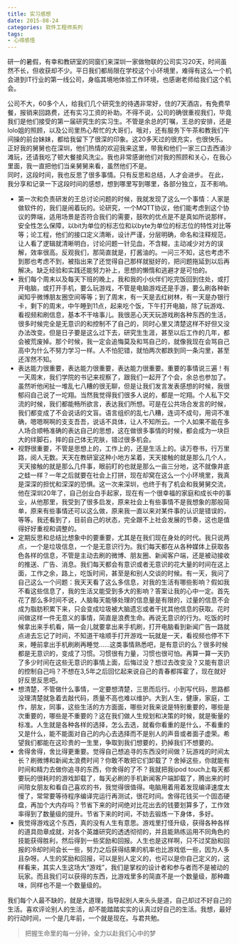 ```yaml
---
title: 实习感想
date: 2015-08-24
categories: 软件工程师系列
tags: 
- 心得感悟
---
```


研一的暑假，有幸和教研室的同窗们来深圳一家做物联的公司实习20天，时间虽然不长，但收获却不少。平日我们都局限在学校这个小环境里，难得有这么一个机会进到IT行业的第一线公司，身临其境地体验工作环境，也感谢老师给我们这个机会。<!-- more -->

公司不大，60多个人，给我们几个研究生的待遇非常好，住的7天酒店，有免费早餐，报销来回路费，还有实习工资的补助。不得不说，公司的确很重视我们，毕竟我们是他们接受的第一届研究生的实习生。不管是余总的叮嘱，王总的安排，还是lolo姐的照顾，以及公司里热心帮忙的大哥们，哦对，还有服务下午茶和教我们午间操的前台妹妹，都给我留下了很深的印象。这20多天过的很充实，也很快乐。   
正好我的舅舅也在深圳，他们热情的欢迎我来这里，带我和他们一家三口去西涌沙滩玩，还请我吃了顿大餐接风洗尘。我也非常感谢他们对我的照顾和关心，在我心里面，我一直把他们当亲舅舅来看，虽然他们不是。   
同时，这段时间，我也反思了很多事情。只有反思和总结，人才会进步。
在此，我分享和记录一下这段时间的感想，想到哪里写到哪里，各部分独立，互不影响。

 - 第一次和负责研发的王总讨论问题的时候，我就发现了这么一个事情：人家是做软件的，我们是闹着玩的。论研究，一个MQTT协议，他们能考虑到这个协议的弊端，适用场景是否符合我们的需要，鼓吹的优点是不是真如所说那样，安全性怎么保障，以bit为单位的标志位和以byte为单位的标志位的特性对比等等；论工程，他们的接口定义清晰，设计严谨，分层明确，命名和注释规范，让人看了逻辑就清晰明白，讨论问题一针见血，不含糊，主动减少对方的误解，效率很高。反观我们，那简直就是，打酱油的。一问三不知，这也考虑不到那也考虑不到，被指出来了还觉得自己那样就挺好的，把问题拖延到以后再解决。缺乏经验和实践还能努力补上，思想的懒惰和逃避才是可怕的。
 - 我们每个周末以及每天下班的晚上，我和我的小伙伴们吃完饭回到住处，或打开电脑，或打开手机，要么玩游戏，不管是电脑游戏还是手游，要么刷各种新闻知乎微博朋友圈空间等等；到了周末，有一天是去红树林，有一天是办银行卡，剩下的周末，中午睡到11点，起来吃个饭，下午打开电脑，除了玩游戏、看视频和刷信息，基本不干啥事儿。我很恶心天天玩游戏刷各种东西的生活，很多时候完全是无意识的和控制不了自己的，同时心里又清楚这样不好但又没办法改变。但是日子要是这么过下去，研究生生涯，甚至以后工作的几年，都会被荒废掉。那个时候，我一定会追悔莫及和骂自己的，就像我现在会骂自己高中为什么不努力学习一样。人不怕犯错，就怕两次都跌到同一条沟里，甚至还浑然不知。
 - 表达能力很重要，表达能力很重要，表达能力很重要。重要的事情说三遍！有一天周末，我们学院的书记来视察了，跟我们一起开了个会，余总也参加了。虽然听他闲扯一堆乱七八糟的很无聊，但是让我们发言发表感想的时候，我很郁闷自己说了一坨翔。当然我觉得我们很多人说的，都是一坨翔。个人私下交流的时候，我们都能畅所欲言，表达我们所想。可是在公共场合发言的时候，我们都变成了不会说话的文盲。语言组织的乱七八糟，连词不成句，用词不准确，嗯嗯啊啊的支支吾吾，说话不具体，让人不知所云。一个人如果不能在多人场合顺畅准确的表达自己的思想，这在做很多事情的时候，都会成为一块巨大的绊脚石，摔的自己体无完肤，错过很多机会。
 - 视野很重要，不管是思想上的，工作上的，还是生活上的。读万卷书，行万里路，阅人无数。天天在教研室这种小地方呆着，天天接触的就是那么几个人，天天接触的就是那么几件事，眼前盯的也就是那么一亩三分地，这不就像井底之蛙一样？一年之后就要在社会上打拼，现在却窝在这么一个小环境里，我真是深深的担忧和深深的恐惧。这一次来深圳，也终于有了机会和我舅舅交流，他在深圳20年了，自己创业白手起家，现在有一个很幸福的家庭和成长中的事业，从他那里，我受到了很多启发，原来社会上有些事情不是我想象的那般简单，原来有些事情还可以这么做，原来我一直以来对某件事的认识是错误的，等等。我还看到了，目前自己的状态，完全跟不上社会发展的节奏，这也是值得好好重视和调整的。
 - 定期反思和总结比想象中的要重要，尤其是在我们现在身处的时代。我只说两点，一个是垃圾信息，一个是无意识行为。我们每天都在从各种媒体上获取各色各样的信息，不管是主动去刷的微博、朋友圈、新闻客户端，还是被动接收的推送、广告、消息。我们每天都会有意识或者无意识的花大量的时间在这上面，工作之余，路上，吃饭时间，甚至是和别人交谈的时候。有一天，我问了自己这么一个问题：我天天看了这么多信息，对我的生活有哪些影响？假如我不看这些信息了，我的生活又能受到多大的影响？答案让我的心中一定。首先花了那么多时间不说，人脑每天能够处理的信息量是有限的，过量的信息不会成为脂肪积累下来，只会变成垃圾被大脑遗忘或者干扰其他信息的获取。花时间做这样一件无意义的事情，简直是浪费生命。再说无意识的行为。吃饭的时候拿出来手机看，隔一会儿就要拿出来手机刷，打开电脑看到新闻广告一路就点进去忘记了时间，不知道干啥顺手打开游戏一玩就是一天，看视频也停不下来，睡前拿出手机刷刷再睡觉……这类事情熟悉吧，是有意识的么？很多时候都是无意识的，变成了习惯。习惯很有力量，习惯也很可怕。再算一算一天扔了多少时间在这些无意识的事情上面，后悔过没？想过去改变没？又能有意识的控制自己吗？不想在3,5年之后回忆起来说自己的青春都挥霍了，现在就好好反思反思吧。
 - 想清楚，不管做什么事情，一定要想清楚，三思而后行。小到写代码，思路都没理清楚就急着去敲代码，质量不高也难以维护。大到人生，健康，家庭，工作，朋友，同事，这些生活的方方面面，哪些对我来说是特别重要的，哪些是次重要的，哪些是不重要的？这在我们做人生规划和决策的时候，就是衡量的标准。人生就是各种各样的选择，怎么去选，就看你看重的是什么，不看重的又是什么，能不能面对自己的内心去选择而不是别人的声音或者面子虚荣。希望我们都能在这珍贵的一生里，争取到我们想要的，扔掉我们不想要的。
 - 舍得舍得，舍比得更重要。觉得自己想追寻的东西没时间做？玩游戏的时间太长？刷微博和新闻太浪费时间？你敢不敢把它们卸载了？舍掉这些，你就能有时间和精力去做你追寻的东西，你舍得的了不？我就把我ipod touch上每天都要玩的很耗时的游戏卸载了，每天必刷的手机新闻客户端卸载了，腾出来的时间陪女朋友和看自己喜欢的书，我觉得很值得。电脑用着用着发现编译速度太慢了，常常要等待程序编译完运行再测试，很花时间。舍得花钱买一个固态硬盘，再加个大内存吗？节省下来的时间绝对比花出去的钱要划算多了，工作效率得到了数量级的提升。节省下来的时间，不妨去锻炼一下身体，多好。
 - 我觉得游戏这个东西，真的没有人生有意思。游戏里打怪升级，获得各种各样的道具勋章成就，对各个英雄研究的透透彻彻的，并且能熟练运用不同角色的技能获得胜利，然后得到一些奖励和回报。人生也是这样啊，只不过奖励和回报的冷却时间会长一些，努力之后获得结果的机率也比游戏低一些，因为人多且杂呀。人生的奖励和回报，可以是别人定义的，也可以是你自己定义的，这样看来，其实人生这场大“游戏”，我们是掌权的设计者和参与者而不是被动的玩家。而且我们可以获得的东西，比游戏里多的简直不是一个数量级，那种趣味，同样也不是一个数量级的。
   
我们每个人最不缺的，就是大道理，指导起别人来头头是道，自己却过不好自己的生活。喜欢评论别人的生活，却不能踏踏实实的认真过好自己的生活。我想，最好的行动时间，一个是几年前，一个就是现在。与君共勉。   

> 把握生命里的每一分钟，全力以赴我们心中的梦
